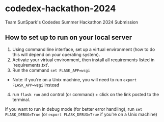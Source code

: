 # codedex-hackathon-2024
Team SunSpark's Codedex Summer Hackathon 2024 Submission

## How to set up to run on your local server
1. Using command line interface, set up a virtual environment (how to do this will depend on your operating system).
2. Activate your virtual environment, then install all requirements listed in 'requirements.txt'.
3. Run the command `set FLASK_APP=wsgi`
 - Note: if you're on a Unix machine, you will need to run `export FLASK_APP=wsgi` instead
4. run `flask run` and control (or command) + click on the link posted to the terminal.

If you want to run in debug mode (for better error handling), run `set FLASK_DEBUG=True` (or `export FLASK_DEBUG=True` if you're on a Unix machine)
